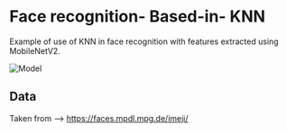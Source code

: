 # Face recognition- Based-in- KNN

Example of use of KNN in face recognition with features extracted using MobileNetV2.


![Model](D:\Github\Face-Recognition-Base-in-KNN\Resources\model.png)

## Data 
Taken from --> https://faces.mpdl.mpg.de/imeji/


